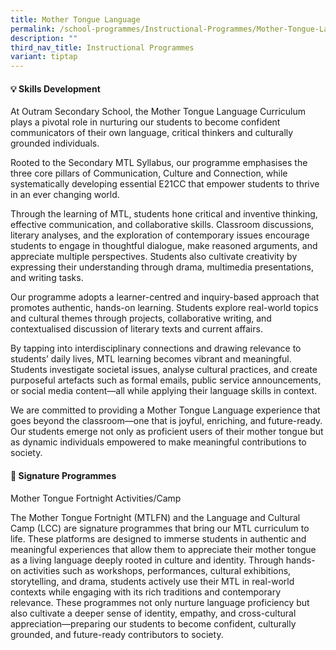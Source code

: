 ```yaml
---
title: Mother Tongue Language
permalink: /school-programmes/Instructional-Programmes/Mother-Tongue-Language/
description: ""
third_nav_title: Instructional Programmes
variant: tiptap
---
```

<h4>💡 Skills Development</h4>
<p>At Outram Secondary School, the Mother Tongue Language Curriculum plays
a pivotal role in nurturing our students to become confident communicators
of their own language, critical thinkers and culturally grounded individuals.</p>
<p>Rooted to the Secondary MTL Syllabus, our programme emphasises the three
core pillars of Communication, Culture and Connection, while systematically
developing essential E21CC that empower students to thrive in an ever changing
world.</p>
<p>Through the learning of MTL, students hone critical and inventive thinking,
effective communication, and collaborative skills. Classroom discussions,
literary analyses, and the exploration of contemporary issues encourage
students to engage in thoughtful dialogue, make reasoned arguments, and
appreciate multiple perspectives. Students also cultivate creativity by
expressing their understanding through drama, multimedia presentations,
and writing tasks.</p>
<p>Our programme adopts a learner-centred and inquiry-based approach that
promotes authentic, hands-on learning. Students explore real-world topics
and cultural themes through projects, collaborative writing, and contextualised
discussion of literary texts and current affairs.</p>
<p>By tapping into interdisciplinary connections and drawing relevance to
students’ daily lives, MTL learning becomes vibrant and meaningful. Students
investigate societal issues, analyse cultural practices, and create purposeful
artefacts such as formal emails, public service announcements, or social
media content—all while applying their language skills in context.</p>
<p>We are committed to providing a Mother Tongue Language experience that
goes beyond the classroom—one that is joyful, enriching, and future-ready.
Our students emerge not only as proficient users of their mother tongue
but as dynamic individuals empowered to make meaningful contributions to
society.</p>
<h4>🚀 Signature Programmes</h4>
<p>Mother Tongue Fortnight Activities/Camp</p>
<p>The Mother Tongue Fortnight (MTLFN) and the Language and Cultural Camp
(LCC) are signature programmes that bring our MTL curriculum to life. These
platforms are designed to immerse students in authentic and meaningful
experiences that allow them to appreciate their mother tongue as a living
language deeply rooted in culture and identity. Through hands-on activities
such as workshops, performances, cultural exhibitions, storytelling, and
drama, students actively use their MTL in real-world contexts while engaging
with its rich traditions and contemporary relevance. These programmes not
only nurture language proficiency but also cultivate a deeper sense of
identity, empathy, and cross-cultural appreciation—preparing our students
to become confident, culturally grounded, and future-ready contributors
to society.</p>
<p></p>